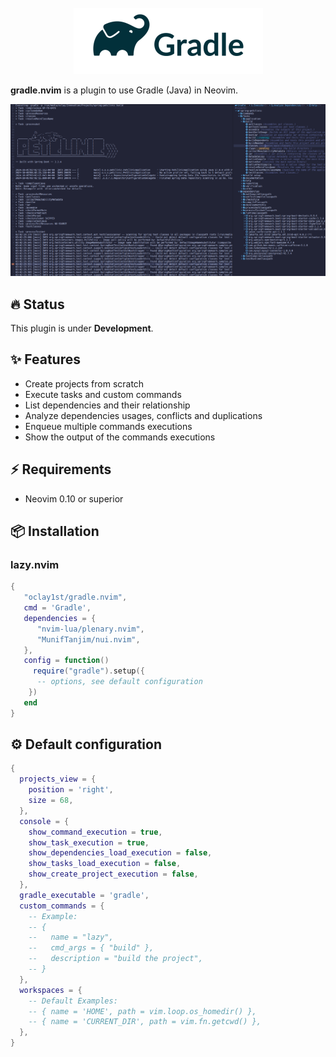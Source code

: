 <br/>
<div align="center">
  <a  href="https://github.com/oclay1st/gradle.nvim">
    <img src="assets/gradle.png" alt="Logo" >
  </a>
</div>

**gradle.nvim** is a plugin to use Gradle (Java) in Neovim.

<div>
  <img src ="assets/screenshot.png">
</div>

## 🔥 Status
This plugin is under **Development**.

## ✨ Features

- Create projects from scratch
- Execute tasks and custom commands
- List dependencies and their relationship
- Analyze dependencies usages, conflicts and duplications
- Enqueue multiple commands executions
- Show the output of the commands executions

## ⚡️ Requirements

- Neovim 0.10 or superior

## 📦 Installation

### lazy.nvim

```lua
{
   "oclay1st/gradle.nvim",
   cmd = 'Gradle',
   dependencies = {
      "nvim-lua/plenary.nvim",
      "MunifTanjim/nui.nvim",
   },
   config = function()
     require("gradle").setup({
      -- options, see default configuration
    })
   end
}
```

## ⚙️  Default configuration

```lua
{
  projects_view = {
    position = 'right',
    size = 68,
  },
  console = {
    show_command_execution = true,
    show_task_execution = true,
    show_dependencies_load_execution = false,
    show_tasks_load_execution = false,
    show_create_project_execution = false,
  },
  gradle_executable = 'gradle',
  custom_commands = {
    -- Example: 
    -- {
    --   name = "lazy",
    --   cmd_args = { "build" },
    --   description = "build the project",
    -- }
  }, 
  workspaces = {
    -- Default Examples:
    -- { name = 'HOME', path = vim.loop.os_homedir() },
    -- { name = 'CURRENT_DIR', path = vim.fn.getcwd() },
  },
}
```
